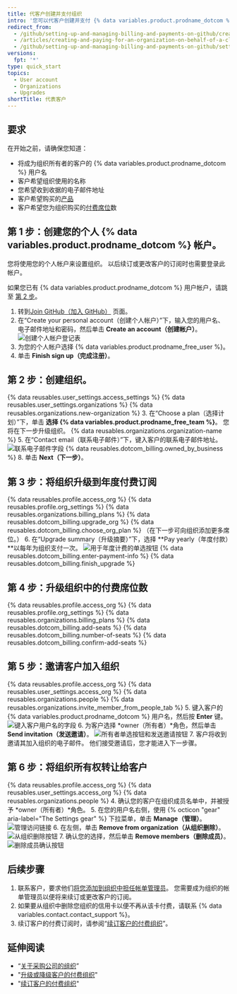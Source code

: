 ```yaml
---
title: 代客户创建并支付组织
intro: '您可以代客户创建并支付 {% data variables.product.prodname_dotcom %} 组织。'
redirect_from:
  - /github/setting-up-and-managing-billing-and-payments-on-github/creating-and-paying-for-an-organization-on-behalf-of-a-client
  - /articles/creating-and-paying-for-an-organization-on-behalf-of-a-client
  - /github/setting-up-and-managing-billing-and-payments-on-github/setting-up-paid-organizations-for-procurement-companies/creating-and-paying-for-an-organization-on-behalf-of-a-client
versions:
  fpt: '*'
type: quick_start
topics:
  - User account
  - Organizations
  - Upgrades
shortTitle: 代表客户
---
```


## 要求

在开始之前，请确保您知道：
- 将成为组织所有者的客户的 {% data variables.product.prodname_dotcom %} 用户名
- 客户希望组织使用的名称
- 您希望收到收据的电子邮件地址
- 客户希望购买的[产品](/articles/github-s-products)
- 客户希望您为组织购买的[付费席位](/articles/about-per-user-pricing/)数

## 第 1 步：创建您的个人 {% data variables.product.prodname_dotcom %} 帐户。

您将使用您的个人帐户来设置组织。 以后续订或更改客户的订阅时也需要登录此帐户。

如果您已有 {% data variables.product.prodname_dotcom %} 用户帐户，请跳至 [第 2 步](#step-2-create-the-organization)。

1. 转到[Join GitHub（加入 GitHub）](https://github.com/join) 页面。
2. 在“Create your personal account（创建个人帐户）”下，输入您的用户名、电子邮件地址和密码，然后单击 **Create an account（创建帐户）**。 ![创建个人帐户登记表](/assets/images/help/billing/billing_create_your_personal_account_form.png)
3. 为您的个人帐户选择 {% data variables.product.prodname_free_user %}。
4. 单击 **Finish sign up（完成注册）**。

## 第 2 步：创建组织。

{% data reusables.user_settings.access_settings %}
{% data reusables.user_settings.organizations %}
{% data reusables.organizations.new-organization %}
3. 在“Choose a plan（选择计划）”下，单击 **选择 {% data variables.product.prodname_free_team %}**。 您将在下一步升级组织。
{% data reusables.organizations.organization-name %}
5. 在“Contact email（联系电子邮件）”下，键入客户的联系电子邮件地址。 ![联系电子邮件字段](/assets/images/help/organizations/contact-email-field.png)
{% data reusables.dotcom_billing.owned_by_business %}
8. 单击 **Next（下一步）**。

## 第 3 步：将组织升级到年度付费订阅


{% data reusables.profile.access_org %}
{% data reusables.profile.org_settings %}
{% data reusables.organizations.billing_plans %}
{% data reusables.dotcom_billing.upgrade_org %}
{% data reusables.dotcom_billing.choose_org_plan %} （在下一步可向组织添加更多席位。）
6. 在“Upgrade summary（升级摘要）”下，选择 **Pay yearly（年度付款）**以每年为组织支付一次。 ![用于年度计费的单选按钮](/assets/images/help/billing/choose-annual-billing-org-resellers.png)
{% data reusables.dotcom_billing.enter-payment-info %}
{% data reusables.dotcom_billing.finish_upgrade %}

## 第 4 步：升级组织中的付费席位数

{% data reusables.profile.access_org %}
{% data reusables.profile.org_settings %}
{% data reusables.organizations.billing_plans %}
{% data reusables.dotcom_billing.add-seats %}
{% data reusables.dotcom_billing.number-of-seats %}
{% data reusables.dotcom_billing.confirm-add-seats %}

## 第 5 步：邀请客户加入组织

{% data reusables.profile.access_org %}
{% data reusables.user_settings.access_org %}
{% data reusables.organizations.people %}
{% data reusables.organizations.invite_member_from_people_tab %}
5. 键入客户的 {% data variables.product.prodname_dotcom %} 用户名，然后按 **Enter** 键。 ![键入客户用户名的字段](/assets/images/help/organizations/org-invite-modal.png)
6. 为客户选择 *owner（所有者）*角色，然后单击 **Send invitation（发送邀请）**。 ![所有者单选按钮和发送邀请按钮](/assets/images/help/organizations/add-owner-send-invite-reseller.png)
7. 客户将收到邀请其加入组织的电子邮件。 他们接受邀请后，您才能进入下一步骤。

## 第 6 步：将组织所有权转让给客户

{% data reusables.profile.access_org %}
{% data reusables.user_settings.access_org %}
{% data reusables.organizations.people %}
4. 确认您的客户在组织成员名单中，并被授予 *owner（所有者）*角色。
5. 在您的用户名右侧，使用 {% octicon "gear" aria-label="The Settings gear" %} 下拉菜单，单击 **Manage（管理）**。 ![管理访问链接](/assets/images/help/organizations/member-manage-access.png)
6. 在左侧，单击 **Remove from organization（从组织删除）**。 ![从组织删除按钮](/assets/images/help/organizations/remove-from-org-button.png)
7. 确认您的选择，然后单击 **Remove members（删除成员）**。 ![删除成员确认按钮](/assets/images/help/organizations/confirm-remove-from-org.png)

## 后续步骤

1. 联系客户，要求他们[将您添加到组织中担任帐单管理员](/articles/adding-a-billing-manager-to-your-organization)。 您需要成为组织的帐单管理员以便将来续订或更改客户的订阅。
2. 如果要从组织中删除您组织的信用卡以便不再从该卡付费，请联系 {% data variables.contact.contact_support %}。
3. 续订客户的付费订阅时，请参阅“[续订客户的付费组织](/articles/renewing-your-client-s-paid-organization)”。

## 延伸阅读

- “[关于采购公司的组织](/articles/about-organizations-for-procurement-companies)”
- "[升级或降级客户的付费组织](/articles/upgrading-or-downgrading-your-client-s-paid-organization)"
- "[续订客户的付费组织](/articles/renewing-your-client-s-paid-organization)"
